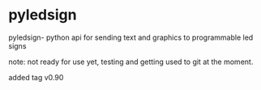pyledsign
=========

pyledsign- python api for sending text and graphics to programmable led signs

note: not ready for use yet, testing and getting used to git at the moment.

added tag v0.90

